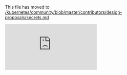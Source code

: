 This file has moved to [/kubernetes/community/blob/master/contributors/design-proposals/secrets.md](https://github.com/kubernetes/community/blob/master/contributors/design-proposals/secrets.md)


<!-- BEGIN MUNGE: GENERATED_ANALYTICS -->
[![Analytics](https://kubernetes-site.appspot.com/UA-36037335-10/GitHub/docs/design/secrets.md?pixel)]()
<!-- END MUNGE: GENERATED_ANALYTICS -->
